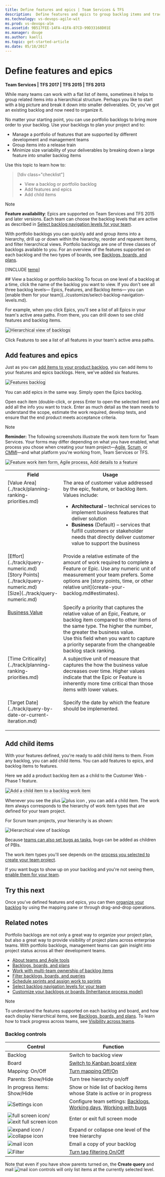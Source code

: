 ```yaml
---
title: Define features and epics | Team Services & TFS  
description:  Define features and epics to group backlog items and track high level items 
ms.technology: vs-devops-agile-wit
ms.prod: vs-devops-alm
ms.assetid: 9B517FEE-14FA-41FA-87CD-99D33168D01E  
ms.manager: douge
ms.author: kaelli
ms.topic: get-started-article  
ms.date: 05/18/2017
--- 
```


# Define features and epics  

**Team Services | TFS 2017 | TFS 2015 | TFS 2013**  

While many teams can work with a flat list of items, sometimes it helps to group related items into a hierarchical structure. 
Perhaps you like to start with a big picture and break it down into smaller deliverables. 
Or, you've got an existing backlog and now need to organize it.   

No matter your starting point, you can use portfolio backlogs to bring more order to your backlog. 
Use your backlogs to plan your project and to:  
*	Manage a portfolio of features that are supported by different development and management teams  
*	Group items into a release train  
*	Minimize size variability of your deliverables by breaking down a large feature into smaller backlog items     

Use this topic to learn how to: 
> [!div class="checklist"]   
> * View a backlog or portfolio backlog  
> * Add features and epics  
> * Add child items   


>[!NOTE]  
>**Feature availability**: Epics are supported on Team Services and TFS 2015 and later versions. Each team can choose the backlog levels that are active as described in [Select backlog navigation levels for your team](../customize/select-backlog-navigation-levels.md).  

With portfolio backlogs you can quickly add and group items into a hierarchy, drill up or down within the hierarchy, reorder and reparent items, and filter hierarchical views. Portfolio backlogs are one of three classes of backlogs available to you. For an overview of the features supported on each backlog and the two types of boards, see [Backlogs, boards, and plans](../backlogs-boards-plans.md).  

[!INCLUDE [temp](../_shared/image-differences.md)]


<a id="view-portfolio-backlog" />
## View a backlog or portfolio backlog 
To focus on one level of a backlog at a time, click the name of the backlog you want to view. If you don't see all three backlog levels&mdash;
Epics, Features, and Backlog items&mdash;
you can [enable them for your team](../customize/select-backlog-navigation-levels.md). 

For example, when you click Epics, you'll see a list of all Epics in your team's active area paths. From there, you can drill down to see child features and backlog items.  

<img src="_img/org-backlog-epics-ts-new-nav.png" alt="Hierarchical view of backlogs" style="border: 1px solid #CCCCCC;" />  

Click Features to see a list of all features in your team's active area paths.  


<a name="add-features-epics"></a>
<a name="add-features"></a>
## Add features and epics 
Just as you can [add items to your product backlog](create-your-backlog.md), you can add items to your features and epics backlogs. 
Here, we've added six features. 

<img src="_img/org-backlog-features-ts-new-nav.png" alt="Features backlog" style="border: 1px solid #CCCCCC;" />  

You can add epics in the same way. Simply open the Epics backlog.  

Open each item (double-click, or press Enter to open the selected item) and add all the info you want to track. Enter as much detail as the team needs to understand the scope, estimate the work required, develop tests, and ensure that the end product meets acceptance criteria.

>[!NOTE]  
>**Reminder:** The following screenshots illustrate the work item form for Team Services. Your forms may differ depending on what you have enabled, what process you chose when creating your team project&mdash;[Agile](../guidance/agile-process.md), [Scrum](../guidance/scrum-process.md), or [CMMI](../guidance/cmmi-process.md)&mdash;and what platform you're working from, Team Services or TFS.  

<img src="_img/org-backlog-feature-form-ts-new-nav.png" alt="Feature work item form, Agile process, Add details to a feature" style="border: 1px solid #CCCCCC;" /> 
 
<table>
<tbody valign="top">
<tr>
<th>Field</th>
<th>Usage</th>
</tr>
<tr>
<td>
[Value Area](../track/planning-ranking-priorities.md)
</td>
<td>The area of customer value addressed by the epic, feature, or backlog item. Values include:  
<ul>
<li><b>Architectural</b> – technical services to implement business features that deliver solution </li> 
<li><b>Business</b> (Default) – services that fulfill customers or stakeholder needs that directly deliver customer value to support the business </li>
</ul>
</td>
</tr>
<tr>
<td>
[Effort](../track/query-numeric.md)<br/>
[Story Points](../track/query-numeric.md)<br/>
[Size](../track/query-numeric.md)
</td>
<td>
Provide a relative estimate of the amount of work required to complete a Feature or Epic. Use any numeric unit of measurement your team prefers. Some options are [story points, time, or other relative unit](create-your-backlog.md#estimates). 



</td>
</tr>

<tr>
<td>

[Business Value](../track/query-numeric.md)
</td>
<td>
Specify a priority that captures the relative value of an Epic, Feature, or backlog item compared to other items of the same type. The higher the number, the greater the business value.<br />Use this field when you want to capture a priority separate from the changeable backlog stack ranking.

</td>
</tr>

<tr>
<td>
[Time Criticality](../track/planning-ranking-priorities.md)
</td>
<td>
A subjective unit of measure that captures the how the business value decreases over time. Higher values indicate that the Epic or Feature is inherently more time critical than those items with lower values. 
</td>
</tr>
<tr>
	<td><p>[Target Date](../track/query-by-date-or-current-iteration.md)</p></td>
	<td><p>Specify the date by which the feature should be implemented.</p></td></tr>

</tbody>
</table>




## Add child items
With your features defined, you're ready to add child items to them. From any backlog, you can add child items. 
You can add features to epics, and backlog items to features. 
 
Here we add a product backlog item as a child to the Customer Web - Phase 1 feature. 

<img src="_img/org-backlog-features-add-child-ts.png" alt="Add a child item to a backlog work item" style="border: 1px solid #CCCCCC;" />  


Whenever you see the plus ![plus icon](../_img/icons/green_plus_icon.png) , you can add a child item. 
The work item always corresponds to the hierarchy of work item types that are defined for your team project.   

For Scrum team projects, your hierarchy is as shown: 

![Hierarchical view of backlogs](_img/ALM_OB_Scrum_WIT_Hier_C.png) 

Because [teams can also set bugs as tasks](../customize/show-bugs-on-backlog.md), bugs can be added as children of PBIs. 

The work item types you'll see depends on the [process you selected to create your team project](../guidance/choose-process.md). 

If you want bugs to show up on your backlog and you're not seeing them, [enable them for your team](../customize/show-bugs-on-backlog.md). 

 
## Try this next

Once you've defined features and epics, you can then [organize your backlog](organize-backlog.md) by using the mapping pane or through drag-and-drop operations.  

## Related notes  

Portfolio backlogs are not only a great way to organize your project plan, but also a great way to provide visibility of project plans across enterprise teams. With portfolio backlogs, management teams can gain insight into project status across all their development teams. 

- [About teams and Agile tools](../about-teams-and-settings.md)  
- [Backlogs, boards, and plans](../backlogs-boards-plans.md)  
- [Work with multi-team ownership of backlog items](work-multi-team-ownership-backlogs.md)  
- [Filter backlogs, boards, and queries](../how-to/filter-backlog-or-board.md)
- [Schedule sprints and assign work to sprints](../scrum/define-sprints.md)  
- [Select backlog navigation levels for your team](../customize/select-backlog-navigation-levels.md)   
- [Customize your backlogs or boards (Inheritance process model)](../process/customize-process-backlogs-boards.md)  


> [!NOTE]
> To understand the features supported on each backlog and board, and how each display hierarchical items, see [Backlogs, boards, and plans](../backlogs-boards-plans.md). To learn how to track progress across teams, see [Visibility across teams](../scale/visibility-across-teams.md).    
 

### Backlog controls

| Control           | Function     |
|------------------|-------------|
| Backlog          | Switch to backlog view   |
| Board          | [Switch to Kanban board view](../kanban/kanban-basics.md)  |
| Mapping: On/Off     | [Turn mapping Off/On](#mapping)    |
| Parents: Show/Hide         | Turn tree hierarchy on/off     |
| In progress items: Show/Hide    |Show or hide list of backlog items whose State is active or in progress       |
| ![Settings icon](../_img/icons/team-settings-gear-icon.png)  | Configure team settings: [Backlogs](../customize/select-backlog-navigation-levels.md), [Working days](../customize/set-working-days.md), [Working with bugs](../customize/show-bugs-on-backlog.md)   |
| ![full screen icon](../_img/icons/fullscreen_icon.png)/![exit full screen icon](../_img/icons/exitfullscreen_icon.png)   | Enter or exit full screen mode   |
| ![expand icon](../_img/icons/expand_icon.png) / ![collapse icon](../_img/icons/collapse_icon.png)    | Expand or collapse one level of the tree hierarchy   |
| ![mail icon](../_img/icons/mail_icon.png)  | Email a copy of your backlog |
| ![Filter](../_img/icons/tag_filter_icon.png)    | [Turn tag filtering On/Off ](../track/add-tags-to-work-items.md)  |

Note that even if you have show parents turned on, the **Create query** and mail ![mail icon](../_img/icons/mail_icon.png) controls will only list items at the currently selected level. 


